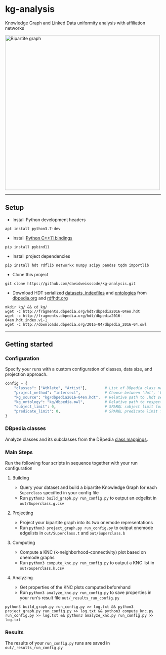 # kg-analysis
Knowledge Graph and Linked Data uniformity analysis with affiliation networks  

<img src="https://github.com/davidweisscode/kg-analysis/blob/master/bigraph.png" alt="Bipartite graph" width="500px">

---
## Setup
* Install Python development headers  
```
apt install python3.7-dev
```
* Install [Python C++11 bindings](http://pybind11.readthedocs.io/en/stable/)  
```
pip install pybind11
```
* Install project dependencies
```
pip install hdt rdflib networkx numpy scipy pandas tqdm importlib
```  
* Clone this project
```
git clone https://github.com/davidweisscode/kg-analysis.git
```
* Download HDT serialized [datasets, indexfiles](http://fragments.dbpedia.org/hdt/) and [ontologies](http://downloads.dbpedia.org/2016-04/) from [dbpedia.org](https://wiki.dbpedia.org/) and [rdfhdt.org](http://www.rdfhdt.org/datasets/)
```
mkdir kg/ && cd kg/
wget -c http://fragments.dbpedia.org/hdt/dbpedia2016-04en.hdt
wget -c http://fragments.dbpedia.org/hdt/dbpedia2016-04en.hdt.index.v1-1
wget -c http://downloads.dbpedia.org/2016-04/dbpedia_2016-04.owl
```

---

## Getting started
### Configuration
Specify your runs with a custom configuration of classes, data size, and projection approach.
```python
config = {
    "classes": ["Athlete", "Artist"],        # List of DBpedia class names to analyze
    "project_method": "intersect",           # Choose between 'dot', 'hop', 'intersect', or 'nx'
    "kg_source": "kg/dbpedia2016-04en.hdt",  # Relative path to .hdt serialized Knowledge Graph
    "kg_ontology": "kg/dbpedia.owl",         # Relative path to respective Knowledge Graph ontology
    "subject_limit": 0,                      # SPARQL subject limit for each subclass (0 for unlimited)
    "predicate_limit": 0,                    # SPARQL predicate limit for each subject (0 for unlimited)
}
```

### DBpedia classes
Analyze classes and its subclasses from the DBpedia [class mappings](http://mappings.dbpedia.org/server/ontology/classes/).

### Main Steps
Run the following four scripts in sequence together with your run configuration  

 1. Building  
    - Query your dataset and build a bipartite Knowledge Graph for each `Superclass` specified in your config file  
    - Run `python3 build_graph.py run_config.py` to output an edgelist in `out/Superclass.g.csv`  

 2. Projecting  
    - Project your bipartite graph into its two onemode representations  
    - Run `python3 project_graph.py run_config.py` to output onemode edgelists in `out/Superclass.t` and `out/Superclass.b`  

 3. Computing  
    - Compute a KNC (k-neighborhood-connectivity) plot based on onemode graphs  
    - Run `python3 compute_knc.py run_config.py` to output a KNC list in `out/Superclass.k.csv`  

 4. Analyzing  
    - Get properties of the KNC plots computed beforehand  
    - Run `python3 analyze_knc.py run_config.py` to save properties in your run's result file `out/_results_run_config.py`  

```
python3 build_graph.py run_config.py >> log.txt && python3 project_graph.py run_config.py >> log.txt && python3 compute_knc.py run_config.py >> log.txt && python3 analyze_knc.py run_config.py >> log.txt
```  

### Results
The results of your `run_config.py` runs are saved in `out/_results_run_config.py`  
